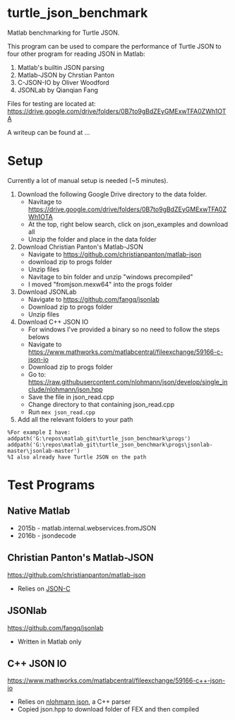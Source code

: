 # turtle_json_benchmark #

Matlab benchmarking for Turtle JSON. 

This program can be used to compare the performance of Turtle JSON to four other program for reading JSON in Matlab:

1. Matlab's builtin JSON parsing
2. Matlab-JSON by Chrstian Panton
3. C-JSON-IO by Oliver Woodford
4. JSONLab by Qianqian Fang

Files for testing are located at:
https://drive.google.com/drive/folders/0B7to9gBdZEyGMExwTFA0ZWh1OTA

A writeup can be found at ...

# Setup # 

Currently a lot of manual setup is needed (~5 minutes).

1. Download the following Google Drive directory to the data folder.
    * Navitage to https://drive.google.com/drive/folders/0B7to9gBdZEyGMExwTFA0ZWh1OTA
    * At the top, right below search, click on json_examples and download all
    * Unzip the folder and place in the data folder
2. Download Christian Panton's Matlab-JSON
    * Navigate to https://github.com/christianpanton/matlab-json
    * download zip to progs folder
    * Unzip files
    * Navitage to bin folder and unzip "windows precompiled"
    * I moved "fromjson.mexw64" into the progs folder
3. Download JSONLab
    * Navigate to https://github.com/fangq/jsonlab
    * Download zip to progs folder
    * Unzip files
4. Download C++ JSON IO
    * For windows I've provided a binary so no need to follow the steps belows
    * Navigate to https://www.mathworks.com/matlabcentral/fileexchange/59166-c-json-io
    * Download zip to progs folder
    * Go to: https://raw.githubusercontent.com/nlohmann/json/develop/single_include/nlohmann/json.hpp
    * Save the file in json_read.cpp
    * Change directory to that containing json_read.cpp
    * Run `mex json_read.cpp`
5. Add all the relevant folders to your path

```
%For example I have:
addpath('G:\repos\matlab_git\turtle_json_benchmark\progs')
addpath('G:\repos\matlab_git\turtle_json_benchmark\progs\jsonlab-master\jsonlab-master')
%I also already have Turtle JSON on the path
```

# Test Programs #


## Native Matlab ##

- 2015b - matlab.internal.webservices.fromJSON
- 2016b - jsondecode

## Christian Panton's Matlab-JSON ##

https://github.com/christianpanton/matlab-json

- Relies on [JSON-C](https://github.com/json-c/json-c)

## JSONlab ##

https://github.com/fangq/jsonlab

- Written in Matlab only

## C++ JSON IO ##

https://www.mathworks.com/matlabcentral/fileexchange/59166-c++-json-io

- Relies on [nlohmann json](https://github.com/nlohmann/json), a C++ parser
- Copied json.hpp to download folder of FEX and then compiled